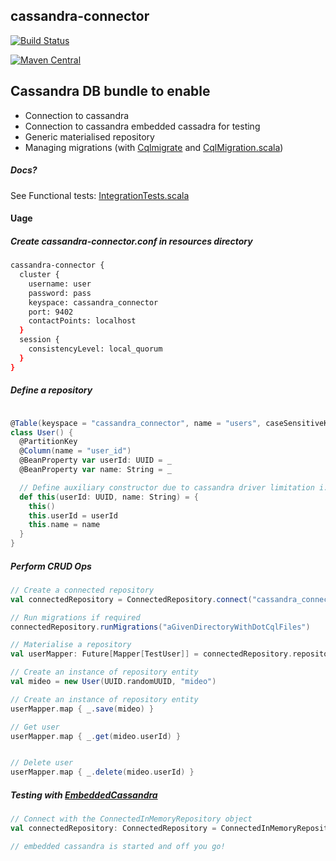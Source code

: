 ## cassandra-connector
[![Build Status](https://travis-ci.org/MideO/cassandra-connector4s.svg?branch=master)](https://travis-ci.org/MideO/cassandra-connector4s)

[![Maven Central](https://maven-badges.herokuapp.com/maven-central/com.github.mideo/cassandra-connector4s_2.12/badge.svg)](http://search.maven.org/#search%7Cga%7C1%7Cg%3A%22com.github.mideo%22%20a%3A%22cassandra-connector4s_2.12%22)
## Cassandra DB bundle to enable 
* Connection to cassandra
* Connection to cassandra embedded cassadra for testing
* Generic materialised repository 
* Managing migrations (with [Cqlmigrate](https://github.com/sky-uk/cqlmigrate#what-it-does) and [CqlMigration.scala](src/main/scala/com/github/mideo/cassandra/connector/repository/CqlMigration.scalaCqlMigration.scala))

##### Docs?
  See Functional tests: [IntegrationTests.scala](src/test/scala/com/github/mideo/cassandra/testing/support/IntegrationTests.scala)
  
#### Uage

##### Create cassandra-connector.conf in resources directory
```bash
cassandra-connector {
  cluster {
    username: user
    password: pass
    keyspace: cassandra_connector
    port: 9402
    contactPoints: localhost
  }
  session {
    consistencyLevel: local_quorum
  }
}
```
##### Define a repository
```scala

@Table(keyspace = "cassandra_connector", name = "users", caseSensitiveKeyspace = false, caseSensitiveTable = false)
class User() {
  @PartitionKey
  @Column(name = "user_id")
  @BeanProperty var userId: UUID = _
  @BeanProperty var name: String = _

  // Define auxiliary constructor due to cassandra driver limitation i.e. using reflection 
  def this(userId: UUID, name: String) = {
    this()
    this.userId = userId
    this.name = name
  }
}
```

##### Perform CRUD Ops
```scala
// Create a connected repository
val connectedRepository = ConnectedRepository.connect("cassandra_connector")

// Run migrations if required
connectedRepository.runMigrations("aGivenDirectoryWithDotCqlFiles")

// Materialise a repository
val userMapper: Future[Mapper[TestUser]] = connectedRepository.repositoryMapper.materialise(classOf[TestUser])

// Create an instance of repository entity
val mideo = new User(UUID.randomUUID, "mideo")

// Create an instance of repository entity
userMapper.map { _.save(mideo) }

// Get user
userMapper.map { _.get(mideo.userId) }


// Delete user
userMapper.map { _.delete(mideo.userId) }
```

##### Testing with [EmbeddedCassandra](https://github.com/jsevellec/cassandra-unit)

```scala
// Connect with the ConnectedInMemoryRepository object
val connectedRepository: ConnectedRepository = ConnectedInMemoryRepository.connect("cassandra_connector")

// embedded cassandra is started and off you go!

```
